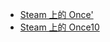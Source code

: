 - [Steam 上的 Once'](https://store.steampowered.com/app/411880/Once/)
- [Steam 上的 Once10](https://store.steampowered.com/app/1009950/Once10/)
